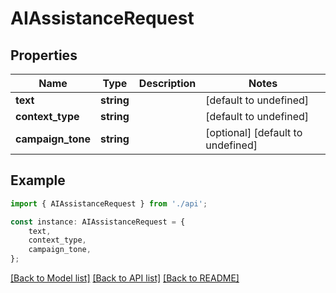 # AIAssistanceRequest


## Properties

Name | Type | Description | Notes
------------ | ------------- | ------------- | -------------
**text** | **string** |  | [default to undefined]
**context_type** | **string** |  | [default to undefined]
**campaign_tone** | **string** |  | [optional] [default to undefined]

## Example

```typescript
import { AIAssistanceRequest } from './api';

const instance: AIAssistanceRequest = {
    text,
    context_type,
    campaign_tone,
};
```

[[Back to Model list]](../README.md#documentation-for-models) [[Back to API list]](../README.md#documentation-for-api-endpoints) [[Back to README]](../README.md)
